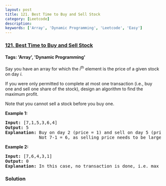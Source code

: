 ```yaml
---
layout: post
title: 121. Best Time to Buy and Sell Stock
category: [Leetcode]
description: 
keywords: ['Array', 'Dynamic Programming', 'Leetcode', 'Easy']
---
```

### [121. Best Time to Buy and Sell Stock](https://leetcode.com/problems/best-time-to-buy-and-sell-stock)

#### Tags: 'Array', 'Dynamic Programming'

<div class="content__u3I1 question-content__JfgR"><div><p>Say you have an array for which the <em>i</em><sup>th</sup> element is the price of a given stock on day <em>i</em>.</p>
<p>If you were only permitted to complete at most one transaction (i.e., buy one and sell one share of the stock), design an algorithm to find the maximum profit.</p>
<p>Note that you cannot sell a stock before you buy one.</p>
<p><strong>Example 1:</strong></p>
<pre><strong>Input:</strong> [7,1,5,3,6,4]
<strong>Output:</strong> 5
<strong>Explanation:</strong> Buy on day 2 (price = 1) and sell on day 5 (price = 6), profit = 6-1 = 5.
             Not 7-1 = 6, as selling price needs to be larger than buying price.
</pre>
<p><strong>Example 2:</strong></p>
<pre><strong>Input:</strong> [7,6,4,3,1]
<strong>Output:</strong> 0
<strong>Explanation:</strong> In this case, no transaction is done, i.e. max profit = 0.
</pre>
</div></div>

### Solution
